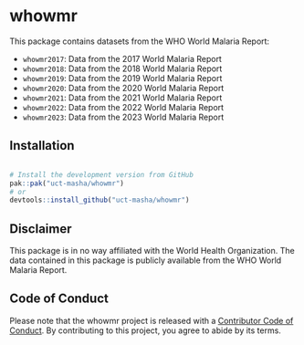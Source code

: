 # whowmr

This package contains datasets from the WHO World Malaria Report:

* `whowmr2017`: Data from the 2017 World Malaria Report
* `whowmr2018`: Data from the 2018 World Malaria Report
* `whowmr2019`: Data from the 2019 World Malaria Report
* `whowmr2020`: Data from the 2020 World Malaria Report
* `whowmr2021`: Data from the 2021 World Malaria Report
* `whowmr2022`: Data from the 2022 World Malaria Report
* `whowmr2023`: Data from the 2023 World Malaria Report

## Installation

```R

# Install the development version from GitHub
pak::pak("uct-masha/whowmr")
# or
devtools::install_github("uct-masha/whowmr")
```

## Disclaimer

This package is in no way affiliated with the World Health Organization. The data contained in this package is publicly available from the WHO World Malaria Report.

## Code of Conduct

Please note that the whowmr project is released with a [Contributor Code of Conduct](https://contributor-covenant.org/version/2/0/CODE_OF_CONDUCT.html). By contributing to this project, you agree to abide by its terms.
